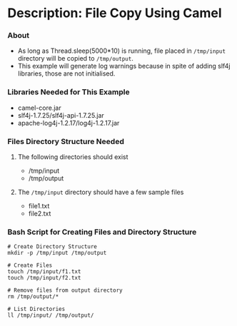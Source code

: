 # Description: File Copy Using Camel

### About
* As long as Thread.sleep(5000*10) is running, file placed in `/tmp/input` directory will be copied to `/tmp/output`. 
* This example will generate log warnings because in spite of adding slf4j libraries, those are not initialised. 

### Libraries Needed for This Example
* camel-core.jar
* slf4j-1.7.25/slf4j-api-1.7.25.jar
* apache-log4j-1.2.17/log4j-1.2.17.jar

### Files Directory Structure Needed
1. The following directories should exist
    - /tmp/input
    - /tmp/output
    
2. The `/tmp/input` directory should have a few sample files
    - file1.txt
    - file2.txt

### Bash Script for Creating Files and Directory Structure
```
# Create Directory Structure
mkdir -p /tmp/input /tmp/output

# Create Files
touch /tmp/input/f1.txt
touch /tmp/input/f2.txt

# Remove files from output directory
rm /tmp/output/*

# List Directories
ll /tmp/input/ /tmp/output/
```
